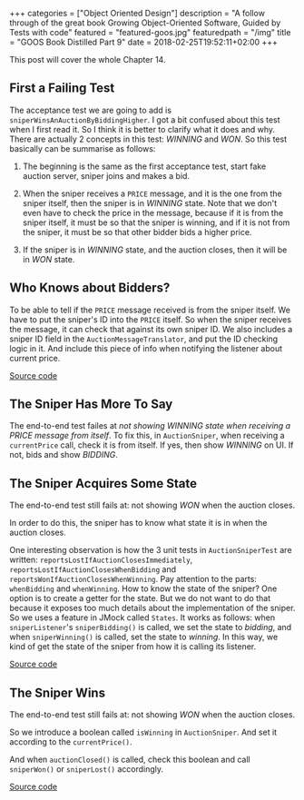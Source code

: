 +++
categories = ["Object Oriented Design"]
description = "A follow through of the great book Growing Object-Oriented Software, Guided by Tests with code"
featured = "featured-goos.jpg"
featuredpath = "/img"
title = "GOOS Book Distilled Part 9"
date = 2018-02-25T19:52:11+02:00
+++

This post will cover the whole Chapter 14.

## First a Failing Test

The acceptance test we are going to add is `sniperWinsAnAuctionByBiddingHigher`. I got a bit confused about this test when I first read it. So I think it is better to clarify what it does and why. There are actually 2 concepts in this test: *WINNING* and *WON*. So this test basically can be summarise as follows:

1. The beginning is the same as the first acceptance test, start fake auction server, sniper joins and makes a bid.

2. When the sniper receives a `PRICE` message, and it is the one from the sniper itself, then the sniper is in *WINNING* state. Note that we don't even have to check the price in the message, because if it is from the sniper itself, it must be so that the sniper is winning, and if it is not from the sniper, it must be so that other bidder bids a higher price.

2. If the sniper is in *WINNING* state, and the auction closes, then it will be in *WON* state.

## Who Knows about Bidders?

To be able to tell if the `PRICE` message received is from the sniper itself. We have to put the sniper's ID into the `PRICE` itself. So when the sniper receives the message, it can check that against its own sniper ID. We also includes a sniper ID field in the `AuctionMessageTranslator`, and put the ID checking logic in it. And include this piece of info when notifying the listener about current price.

[Source code](https://github.com/lvguowei/GOOS/commit/176add884866a042a0e607b99c3852e18df481b6)

## The Sniper Has More To Say

The end-to-end test failes at *not showing WINNING state when receiving a PRICE message from itself*.
To fix this, in `AuctionSniper`, when receiving a `currentPrice` call, check it is from itself. If yes, then show *WINNING* on UI. If not, bids and show *BIDDING*.

## The Sniper Acquires Some State

The end-to-end test still fails at: not showing *WON* when the auction closes.

In order to do this, the sniper has to know what state it is in when the auction closes.


One interesting observation is how the 3 unit tests in `AuctionSniperTest` are written: `reportsLostIfAuctionClosesImmediately`, `reportsLostIfAuctionClosesWhenBidding` and `reportsWonIfAuctionClosesWhenWinning`. Pay attention to the parts: `whenBidding` and `whenWinning`. How to know the state of the sniper? One option is to create a getter for the state. But we do not want to do that because it exposes too much details about the implementation of the sniper. So we uses a feature in JMock called `States`. It works as follows: when `sniperListener`'s `sniperBidding()` is called, we set the state to *bidding*, and when `sniperWinning()` is called, set the state to *winning*. In this way, we kind of get the state of the sniper from how it is calling its listener.

[Source code](https://github.com/lvguowei/GOOS/commit/44073ae743d8873f48cea6b8d3f51a3228c49a7a)

## The Sniper Wins

The end-to-end test still fails at: not showing *WON* when the auction closes.

So we introduce a boolean called `isWinning` in `AuctionSniper`. And set it according to the `currentPrice()`.

And when `auctionClosed()` is called, check this boolean and call `sniperWon()` or `sniperLost()` accordingly.

[Source code](https://github.com/lvguowei/GOOS/commit/c3976c7615fe3d8a0f02d8ca4ba5f81cf7ee55a3)
